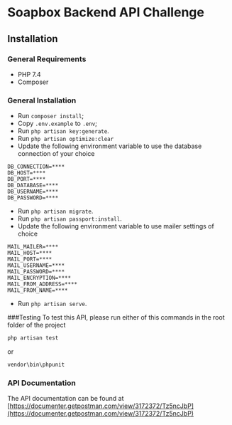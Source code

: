 # Soapbox Backend API Challenge

## Installation

### General Requirements
- PHP 7.4
- Composer

### General Installation
- Run `composer install`;
- Copy `.env.example` to `.env`;
- Run `php artisan key:generate`.
- Run `php artisan optimize:clear`
- Update the following environment variable to use the database connection of your choice
```dotenv
DB_CONNECTION=****
DB_HOST=****
DB_PORT=****
DB_DATABASE=****
DB_USERNAME=****
DB_PASSWORD=****
```
- Run `php artisan migrate`.
- Run `php artisan passport:install`.
- Update the following environment variable to use mailer settings of choice
```dotenv
MAIL_MAILER=****
MAIL_HOST=****
MAIL_PORT=****
MAIL_USERNAME=****
MAIL_PASSWORD=****
MAIL_ENCRYPTION=****
MAIL_FROM_ADDRESS=****
MAIL_FROM_NAME=****
```
- Run `php artisan serve`.

###Testing
To test this API, please run either of this commands in the root folder of the project
```bash
php artisan test
```
or

```bash
vendor\bin\phpunit
```

### API Documentation
The API documentation can be found at [https://documenter.getpostman.com/view/3172372/Tz5ncJbP](https://documenter.getpostman.com/view/3172372/Tz5ncJbP)

